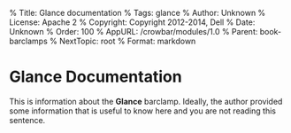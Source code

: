 % Title: Glance documentation
% Tags: glance
% Author: Unknown
% License: Apache 2
% Copyright: Copyright 2012-2014, Dell 
% Date: Unknown
% Order: 100
% AppURL: /crowbar/modules/1.0
% Parent: book-barclamps
% NextTopic: root
% Format: markdown

# Glance Documentation

This is information about the **Glance** barclamp. Ideally, the author provided some information that is 
useful to know here and you are not reading this sentence.
